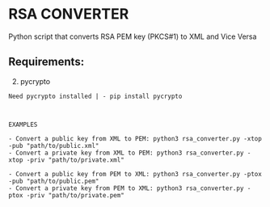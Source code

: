 # RSA CONVERTER

Python script that converts RSA PEM key (PKCS#1) to XML and Vice Versa

## Requirements:
2. pycrypto


```
Need pycrypto installed | - pip install pycrypto



EXAMPLES

- Convert a public key from XML to PEM: python3 rsa_converter.py -xtop -pub "path/to/public.xml"
- Convert a private key from XML to PEM: python3 rsa_converter.py -xtop -priv "path/to/private.xml"

- Convert a public key from PEM to XML: python3 rsa_converter.py -ptox -pub "path/to/public.pem"
- Convert a private key from PEM to XML: python3 rsa_converter.py -ptox -priv "path/to/private.pem"

```
